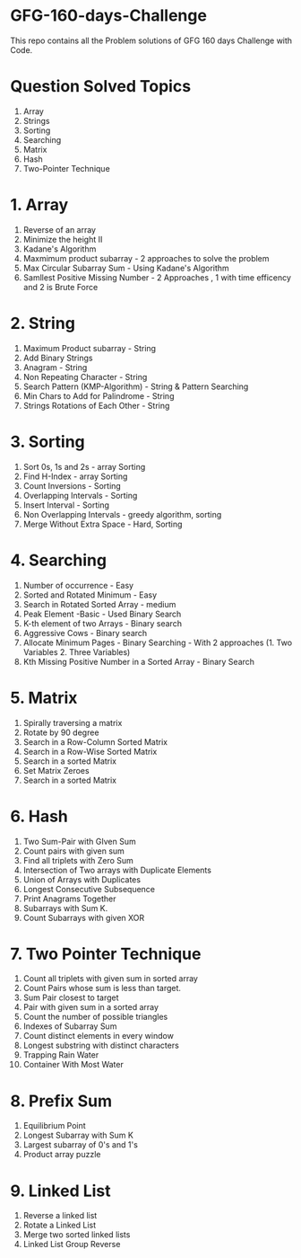 # GFG-160-days-Challenge
This repo contains all the Problem solutions of GFG 160 days Challenge with Code.

# Question Solved Topics
1. Array
2. Strings
3. Sorting
4. Searching
5. Matrix
6. Hash
7. Two-Pointer Technique
   
# 1. Array
1. Reverse of an array
2. Minimize the height II
3. Kadane's Algorithm
4. Maxmimum product subarray - 2 approaches to solve the problem
5. Max Circular Subarray Sum - Using Kadane's Algorithm
6. Samllest Positive Missing Number - 2 Approaches , 1 with time efficency and 2 is Brute Force

# 2. String
1. Maximum Product subarray - String
2. Add Binary Strings 
3. Anagram - String
4. Non Repeating Character - String
5. Search Pattern (KMP-Algorithm) - String & Pattern Searching
6. Min Chars to Add for Palindrome - String
7. Strings Rotations of Each Other - String

# 3. Sorting
1. Sort 0s, 1s and 2s - array Sorting
2. Find H-Index - array Sorting
3. Count Inversions - Sorting
4. Overlapping Intervals - Sorting
5. Insert Interval - Sorting
6. Non Overlapping Intervals - greedy algorithm, sorting
7. Merge Without Extra Space -  Hard, Sorting

# 4. Searching
1. Number of occurrence - Easy
2. Sorted and Rotated Minimum - Easy
3. Search in Rotated Sorted Array - medium
4. Peak Element -Basic - Used Binary Search
5. K-th element of two Arrays -  Binary search
6. Aggressive Cows - Binary search
7. Allocate Minimum Pages  - Binary Searching - With 2 approaches (1. Two Variables 2. Three Variables)
8. Kth Missing Positive Number in a Sorted Array - Binary Search 

# 5. Matrix
1. Spirally traversing a matrix
2. Rotate by 90 degree
3. Search in a Row-Column Sorted Matrix
4. Search in a Row-Wise Sorted Matrix
5. Search in a sorted Matrix
6. Set Matrix Zeroes
7. Search in a sorted Matrix

# 6. Hash
1. Two Sum-Pair with GIven Sum
2. Count pairs with given sum
3. Find all triplets with Zero Sum
4. Intersection of Two arrays with Duplicate Elements
5. Union of Arrays with Duplicates
6. Longest Consecutive Subsequence
7.  Print Anagrams Together
8.  Subarrays with Sum K.
9.  Count Subarrays with given XOR

# 7. Two Pointer Technique
1. Count all triplets with given sum in sorted array
2. Count Pairs whose sum is less than target.
3. Sum Pair closest to target
4. Pair with given sum in a sorted array
5. Count the number of possible triangles
6. Indexes of Subarray Sum
7. Count distinct elements in every window
8. Longest substring with distinct characters
9. Trapping Rain Water
10. Container With Most Water

# 8. Prefix Sum
1. Equilibrium Point
2. Longest Subarray with Sum K
3. Largest subarray of 0's and 1's
4. Product array puzzle

# 9. Linked List
1. Reverse a linked list
2. Rotate a Linked List
3. Merge two sorted linked lists
4. Linked List Group Reverse
